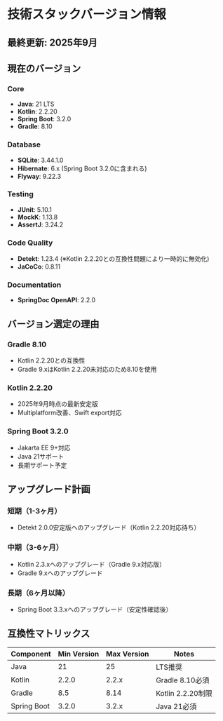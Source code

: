 # 技術スタックバージョン情報

## 最終更新: 2025年9月

## 現在のバージョン

### Core

- **Java**: 21 LTS
- **Kotlin**: 2.2.20
- **Spring Boot**: 3.2.0
- **Gradle**: 8.10

### Database

- **SQLite**: 3.44.1.0
- **Hibernate**: 6.x (Spring Boot 3.2.0に含まれる)
- **Flyway**: 9.22.3

### Testing

- **JUnit**: 5.10.1
- **MockK**: 1.13.8
- **AssertJ**: 3.24.2

### Code Quality

- **Detekt**: 1.23.4 (※Kotlin 2.2.20との互換性問題により一時的に無効化)
- **JaCoCo**: 0.8.11

### Documentation

- **SpringDoc OpenAPI**: 2.2.0

## バージョン選定の理由

### Gradle 8.10

- Kotlin 2.2.20との互換性
- Gradle 9.xはKotlin 2.2.20未対応のため8.10を使用

### Kotlin 2.2.20

- 2025年9月時点の最新安定版
- Multiplatform改善、Swift export対応

### Spring Boot 3.2.0

- Jakarta EE 9+対応
- Java 21サポート
- 長期サポート予定

## アップグレード計画

### 短期（1-3ヶ月）

- Detekt 2.0.0安定版へのアップグレード（Kotlin 2.2.20対応待ち）

### 中期（3-6ヶ月）

- Kotlin 2.3.xへのアップグレード（Gradle 9.x対応版）
- Gradle 9.xへのアップグレード

### 長期（6ヶ月以降）

- Spring Boot 3.3.xへのアップグレード（安定性確認後）

## 互換性マトリックス

| Component   | Min Version | Max Version | Notes           |
|-------------|-------------|-------------|-----------------|
| Java        | 21          | 25          | LTS推奨           |
| Kotlin      | 2.2.0       | 2.2.x       | Gradle 8.10必須   |
| Gradle      | 8.5         | 8.14        | Kotlin 2.2.20制限 |
| Spring Boot | 3.2.0       | 3.2.x       | Java 21必須       |
